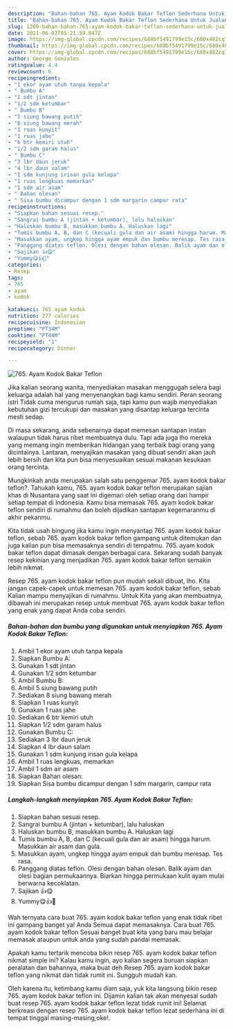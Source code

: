 ```yaml
---
description: "Bahan-bahan 765. Ayam Kodok Bakar Teflon Sederhana Untuk Jualan"
title: "Bahan-bahan 765. Ayam Kodok Bakar Teflon Sederhana Untuk Jualan"
slug: 1209-bahan-bahan-765-ayam-kodok-bakar-teflon-sederhana-untuk-jualan
date: 2021-06-02T05:21:59.047Z
image: https://img-global.cpcdn.com/recipes/688bf5491799e15c/680x482cq70/765-ayam-kodok-bakar-teflon-foto-resep-utama.jpg
thumbnail: https://img-global.cpcdn.com/recipes/688bf5491799e15c/680x482cq70/765-ayam-kodok-bakar-teflon-foto-resep-utama.jpg
cover: https://img-global.cpcdn.com/recipes/688bf5491799e15c/680x482cq70/765-ayam-kodok-bakar-teflon-foto-resep-utama.jpg
author: George Gonzales
ratingvalue: 4.4
reviewcount: 6
recipeingredient:
- "1 ekor ayam utuh tanpa kepala"
- " Bumbu A"
- "1 sdt jintan"
- "1/2 sdm ketumbar"
- " Bumbu B"
- "5 siung bawang putih"
- "8 siung bawang merah"
- "1 ruas kunyit"
- "1 ruas jahe"
- "6 btr kemiri utuh"
- "1/2 sdm garam halus"
- " Bumbu C"
- "3 lbr daun jeruk"
- "4 lbr daun salam"
- "1 sdm kunjung irisan gula kelapa"
- "1 ruas lengkuas memarkan"
- "1 sdm air asam"
- " Bahan olesan"
- " Sisa bumbu dicampur dengan 1 sdm margarin campur rata"
recipeinstructions:
- "Siapkan bahan sesuai resep."
- "Sangrai bumbu A (jintan + ketumbar), lalu haluskan"
- "Haluskan bumbu B, masukkan bumbu A. Haluskan lagi"
- "Tumis bumbu A, B, dan C (kecuali gula dan air asam) hingga harum. Masukkan air asam dan gula."
- "Masukkan ayam, ungkep hingga ayam empuk dan bumbu meresap. Tes rasa."
- "Panggang diatas teflon. Olesi dengan bahan olesan. Balik ayam dan olesi bagian permukaannya. Biarkan hingga permukaan kulit ayam mulai berwarna kecoklatan."
- "Sajikan 👍😋"
- "Yummy😋👍💯"
categories:
- Resep
tags:
- 765
- ayam
- kodok

katakunci: 765 ayam kodok 
nutrition: 277 calories
recipecuisine: Indonesian
preptime: "PT34M"
cooktime: "PT44M"
recipeyield: "1"
recipecategory: Dinner

---
```



![765. Ayam Kodok Bakar Teflon](https://img-global.cpcdn.com/recipes/688bf5491799e15c/680x482cq70/765-ayam-kodok-bakar-teflon-foto-resep-utama.jpg)

Jika kalian seorang wanita, menyediakan masakan menggugah selera bagi keluarga adalah hal yang menyenangkan bagi kamu sendiri. Peran seorang istri Tidak cuma mengurus rumah saja, tapi kamu pun wajib menyediakan kebutuhan gizi tercukupi dan masakan yang disantap keluarga tercinta mesti sedap.

Di masa  sekarang, anda sebenarnya dapat memesan santapan instan walaupun tidak harus ribet membuatnya dulu. Tapi ada juga lho mereka yang memang ingin memberikan hidangan yang terbaik bagi orang yang dicintainya. Lantaran, menyajikan masakan yang dibuat sendiri akan jauh lebih bersih dan kita pun bisa menyesuaikan sesuai makanan kesukaan orang tercinta. 



Mungkinkah anda merupakan salah satu penggemar 765. ayam kodok bakar teflon?. Tahukah kamu, 765. ayam kodok bakar teflon merupakan sajian khas di Nusantara yang saat ini digemari oleh setiap orang dari hampir setiap tempat di Indonesia. Kamu bisa memasak 765. ayam kodok bakar teflon sendiri di rumahmu dan boleh dijadikan santapan kegemaranmu di akhir pekanmu.

Kita tidak usah bingung jika kamu ingin menyantap 765. ayam kodok bakar teflon, sebab 765. ayam kodok bakar teflon gampang untuk ditemukan dan juga kalian pun bisa memasaknya sendiri di tempatmu. 765. ayam kodok bakar teflon dapat dimasak dengan berbagai cara. Sekarang sudah banyak resep kekinian yang menjadikan 765. ayam kodok bakar teflon semakin lebih nikmat.

Resep 765. ayam kodok bakar teflon pun mudah sekali dibuat, lho. Kita jangan capek-capek untuk memesan 765. ayam kodok bakar teflon, sebab Kalian mampu menyajikan di rumahmu. Untuk Kita yang akan membuatnya, dibawah ini merupakan resep untuk membuat 765. ayam kodok bakar teflon yang enak yang dapat Anda coba sendiri.

<!--inarticleads1-->

##### Bahan-bahan dan bumbu yang digunakan untuk menyiapkan 765. Ayam Kodok Bakar Teflon:

1. Ambil 1 ekor ayam utuh tanpa kepala
1. Siapkan  Bumbu A:
1. Gunakan 1 sdt jintan
1. Gunakan 1/2 sdm ketumbar
1. Ambil  Bumbu B:
1. Ambil 5 siung bawang putih
1. Sediakan 8 siung bawang merah
1. Siapkan 1 ruas kunyit
1. Gunakan 1 ruas jahe
1. Sediakan 6 btr kemiri utuh
1. Siapkan 1/2 sdm garam halus
1. Gunakan  Bumbu C:
1. Sediakan 3 lbr daun jeruk
1. Siapkan 4 lbr daun salam
1. Gunakan 1 sdm kunjung irisan gula kelapa
1. Ambil 1 ruas lengkuas, memarkan
1. Ambil 1 sdm air asam
1. Siapkan  Bahan olesan:
1. Siapkan  Sisa bumbu dicampur dengan 1 sdm margarin, campur rata




<!--inarticleads2-->

##### Langkah-langkah menyiapkan 765. Ayam Kodok Bakar Teflon:

1. Siapkan bahan sesuai resep.
1. Sangrai bumbu A (jintan + ketumbar), lalu haluskan
1. Haluskan bumbu B, masukkan bumbu A. Haluskan lagi
1. Tumis bumbu A, B, dan C (kecuali gula dan air asam) hingga harum. Masukkan air asam dan gula.
1. Masukkan ayam, ungkep hingga ayam empuk dan bumbu meresap. Tes rasa.
1. Panggang diatas teflon. Olesi dengan bahan olesan. Balik ayam dan olesi bagian permukaannya. Biarkan hingga permukaan kulit ayam mulai berwarna kecoklatan.
1. Sajikan 👍😋
1. Yummy😋👍💯




Wah ternyata cara buat 765. ayam kodok bakar teflon yang enak tidak ribet ini gampang banget ya! Anda Semua dapat memasaknya. Cara buat 765. ayam kodok bakar teflon Sesuai banget buat kita yang baru mau belajar memasak ataupun untuk anda yang sudah pandai memasak.

Apakah kamu tertarik mencoba bikin resep 765. ayam kodok bakar teflon nikmat simple ini? Kalau kamu ingin, ayo kalian segera buruan siapkan peralatan dan bahannya, maka buat deh Resep 765. ayam kodok bakar teflon yang nikmat dan tidak rumit ini. Sungguh mudah kan. 

Oleh karena itu, ketimbang kamu diam saja, yuk kita langsung bikin resep 765. ayam kodok bakar teflon ini. Dijamin kalian tak akan menyesal sudah buat resep 765. ayam kodok bakar teflon lezat tidak rumit ini! Selamat berkreasi dengan resep 765. ayam kodok bakar teflon lezat sederhana ini di tempat tinggal masing-masing,oke!.

